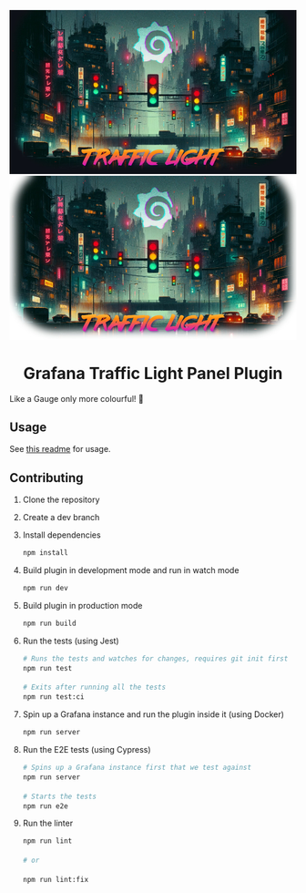 <p align="center">
<img width="1000px" src="./docs/heywesty-traffic-lights.jpg#gh-dark-mode-only" />
<img width="1000px" src="./docs/heywesty-traffic-lights-light.jpg#gh-light-mode-only" />
</p>

<h1 align="center">Grafana Traffic Light Panel Plugin</h1>

Like a Gauge only more colourful! 🚦

## Usage

See [this readme](./src/README.md) for usage.

## Contributing

1. Clone the repository
2. Create a dev branch

3. Install dependencies

   ```bash
   npm install
   ```

4. Build plugin in development mode and run in watch mode

   ```bash
   npm run dev
   ```

5. Build plugin in production mode

   ```bash
   npm run build
   ```

6. Run the tests (using Jest)

   ```bash
   # Runs the tests and watches for changes, requires git init first
   npm run test

   # Exits after running all the tests
   npm run test:ci
   ```

7. Spin up a Grafana instance and run the plugin inside it (using Docker)

   ```bash
   npm run server
   ```

8. Run the E2E tests (using Cypress)

   ```bash
   # Spins up a Grafana instance first that we test against
   npm run server

   # Starts the tests
   npm run e2e
   ```

9. Run the linter

   ```bash
   npm run lint

   # or

   npm run lint:fix
   ```
